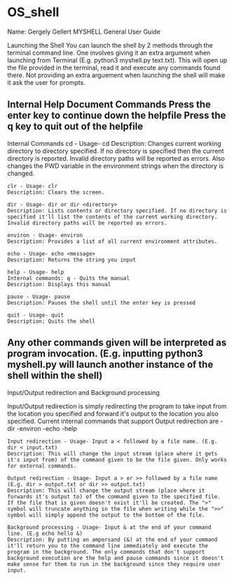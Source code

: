 # OS_shell
Name: Gergely Gellert 
MYSHELL	General User Guide						

Launching the Shell
You can launch the shell by 2 methods through the terminal command line. One involves giving it an extra argument when launching from Terminal (E.g. python3 myshell.py text.txt). This will open up the file provided in the terminal, read it and execute any commands found there. Not providing an extra arguement when launching the shell will make it ask the user for prompts.

Internal Help Document Commands
	Press the enter key to continue down the helpfile
	Press the q key to quit out of the helpfile
-------------------------------------------------------------------------------------------------------
Internal Commands
	cd - Usage- cd <directory>
	Description: Changes current working directory to directory specified. If no directory is specified then the current directory is reported. Invalid directory paths will be reported as errors. Also changes the PWD variable in the environment strings when the directory is changed.
	
	clr - Usage- clr
	Description: Clears the screen.
	
	dir - Usage- dir or dir <directory>
	Description: Lists contents or directory specified. If no directory is specified it'll list the contents of the current working directory. Invalid directory paths will be reported as errors.
	
	environ - Usage- environ
	Description: Provides a list of all current environment attributes.
	
	echo - Usage- echo <message>
	Description: Returns the string you input
	
	help - Usage- help
	Internal commands: q - Quits the manual
	Description: Displays this manual
	
	pause - Usage- pause
	Description: Pauses the shell until the enter key is pressed
	
	quit - Usage- quit
	Description: Quits the shell

Any other commands given will be interpreted as program invocation. (E.g. inputting python3 myshell.py will launch another instance of the shell within the shell)
-------------------------------------------------------------------------------------------------------
Input/Output redirection and Background processing

Input/Output redirection is simply redirecting the program to take input from the location you specified and forward it's output to the location you also specified. Current internal commands that support Output redirection are
	-dir
	-environ
	-echo
	-help
		  
	Input redirection - Usage- Input a < followed by a file name. (E.g. dir < input.txt)
	Description: This will change the input stream (place where it gets it's input from) of the command given to be the file given. Only works for external commands.
		  
	Output redirection - Usage- Input a > or >> followed by a file name (E.g. dir > output.txt or dir >> output.txt)
	Description: This will change the output stream (place where it forwards it's output to) of the command given to the specified file. If the file that is given doesn't exist it'll be created. The ">" symbol will truncate anything in the file when writing while the ">>" symbol will simply append the output to the bottom of the file.
		  
	Background processing - Usage- Input & at the end of your command line. (E.g echo hello &)
	Description: By putting an ampersand (&) at the end of your command it'll return you to the command line immediately and execute the program in the background. The only commands that don't support background execution are the help and pause commands since it doesn't make sense for them to run in the background since they require user input.
	

